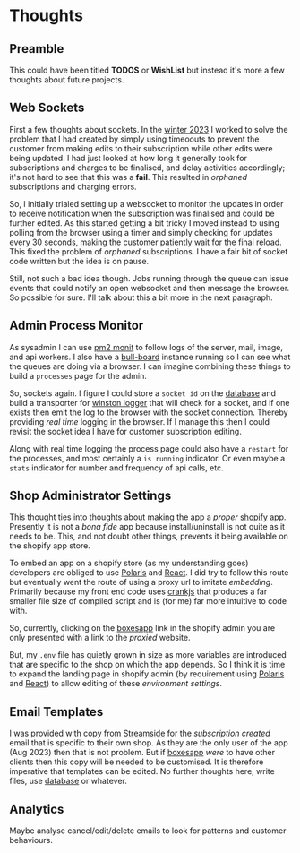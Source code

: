 # Thoughts

## Preamble

This could have been titled **TODOS** or **WishList** but instead it's more a
few thoughts about future projects.

## Web Sockets

First a few thoughts about sockets. In the [winter 2023](changelog-winter-2023)
I worked to solve the problem that I had created by simply using timeoouts to
prevent the customer from making edits to their subscription while other edits
were being updated. I had just looked at how long it generally took for
subscriptions and charges to be finalised, and delay activities accordingly;
it's not hard to see that this was a **fail**. This resulted in *orphaned*
subscriptions and charging errors.

So, I initially trialed setting up a websocket to monitor the updates in order
to receive notification when the subscription was finalised and could be
further edited. As this started getting a bit tricky I moved instead to using
polling from the browser using a timer and simply checking for updates every 30
seconds, making the customer patiently wait for the final reload. This fixed
the problem of *orphaned* subscriptions. I have a fair bit of socket code
written but the idea is on pause.

Still, not such a bad idea though. Jobs running through the queue can issue
events that could notify an open websocket and then message the browser. So
possible for sure. I'll talk about this a bit more in the next paragraph.

## Admin Process Monitor

As sysadmin I can use [pm2 monit][pm2] to follow logs of the server,
mail, image, and api workers. I also have a [bull-board][bull-board] instance
running so I can see what the queues are doing via a browser. I can imagine
combining these things to build a `processes` page for the admin.

So, sockets again. I figure I could store a `socket id` on the [database][mongo] and
build a transporter for [winston logger][winston] that will check for a socket,
and if one exists then emit the log to the browser with the socket connection.
Thereby providing *real time* logging in the browser. If I manage this then I
could revisit the socket idea I have for customer subscription editing.

Along with real time logging the process page could also have a `restart` for
the processes, and most certainly a `is running` indicator. Or even maybe a
`stats` indicator for number and frequency of api calls, etc.

## Shop Administrator Settings

This thought ties into thoughts about making the app a *proper*
[shopify][shopify] app. Presently it is not a *bona fide* app because
install/uninstall is not quite as it needs to be. This, and not doubt other
things, prevents it being available on the shopify app store.

To embed an app on a shopify store (as my understanding goes) developers are
obliged to use [Polaris][polaris] and [React][react]. I did try to follow this
route but eventually went the route of using a proxy url to imitate
*embedding*. Primarily because my front end code uses [crankjs][crankjs] that
produces a far smaller file size of compiled script and is (for me) far more
intuitive to code with.

So, currently, clicking on the [boxesapp](index) link in the shopify admin you
are only presented with a link to the *proxied* website.

But, my `.env` file has quietly grown in size as more variables are introduced
that are specific to the shop on which the app depends. So I think it is time
to expand the landing page in shopify admin (by requirement using
[Polaris][polaris] and [React][react]) to allow editing of these *environment
settings*.

## Email Templates

I was provided with copy from [Streamside][streamside] for the *subscription created*
email that is specific to their own shop. As they are the only user of the app
(Aug 2023) then that is not problem. But if [boxesapp](index) *were* to have
other clients then this copy will be needed to be customised. It is therefore
imperative that templates can be edited. No further thoughts here, write files,
use [database][mongo] or whatever.

## Analytics

Maybe analyse cancel/edit/delete emails to look for patterns and customer behaviours.

[bullmq]: https://bullmq.com
[bull-board]: https://github.com/felixmosh/bull-board
[redis]: https://redis.com
[polaris]: https://polaris.shopify.com/
[react]: https://react.dev/
[streamside]: https://streamsideorganics.co.nz/
[winston]: https://github.com/winstonjs/winston
[pm2]: https://pm2.com
[crankjs]: https://crankjs.org/
[mongo]: https://mongodb.com
[shopify]: https://shopify.com
